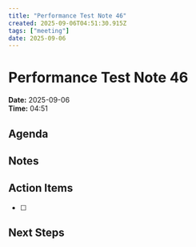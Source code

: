 ```yaml
---
title: "Performance Test Note 46"
created: 2025-09-06T04:51:30.915Z
tags: ["meeting"]
date: 2025-09-06
---
```


# Performance Test Note 46

**Date:** 2025-09-06  
**Time:** 04:51  

## Agenda


## Notes


## Action Items
- [ ] 

## Next Steps
